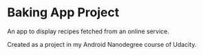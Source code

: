 # Baking App Project

An app to display recipes fetched from an online service.

Created as a project in my Android Nanodegree course of Udacity.